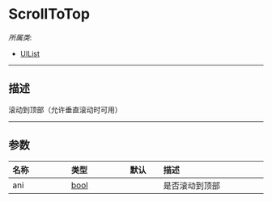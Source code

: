 # ScrollToTop

*所属类*:
* [UIList](/Api/Classes/Scene/UIList.md)
------------------------------------------------------------------------------------------
## 描述

滚动到顶部（允许垂直滚动时可用）

------------------------------------------------------------------------------------------
## 参数

|<div style="width:100px">名称</div>|<div style="width:100px">类型</div>|<div style="width:50px">默认</div>|<div style="width:350px">描述</div>|
|:---|:---|:---|:---|
|ani|[bool](/Api/DataType/Bool.md)||是否滚动到顶部|

